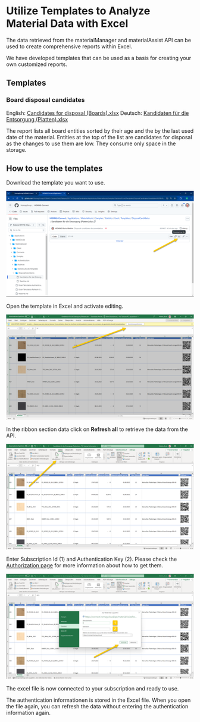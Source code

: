 ﻿# Utilize Templates to Analyze Material Data with Excel

The data retrieved from the materialManager and materialAssist API can be used to create comprehensive reports within Excel.  

We have developed templates that can be used as a basis for creating your own customized reports.

## Templates

### Board disposal candidates

English: [Candidates for disposal (Boards).xlsx](Kandidaten%20für%20die%20Entsorgung%20(Platten).xlsx)
Deutsch: [Kandidaten für die Entsorgung (Platten).xlsx](Kandidaten%20für%20die%20Entsorgung%20(Platten).xlsx)

The report lists all board entities sorted by their age and the by the last used date of the material. Entities at the top of the list are candidates for disposal as the changes to use them are low. They consume only space in the storage.

## How to use the templates

Download the template you want to use.

![alt text](Excel-Templates-Download-de.png)

Open the template in Excel and activate editing.

![alt text](Excel-Templates-Activate-de.png)

In the ribbon section data click on <strong>Refresh all</strong> to retrieve the data from the API.

![alt text](Excel-Templates-Refresh-de.png)

Enter Subscription Id (1) and Authentication Key (2). Please check the [Authorization page](../../../Authentication/Readme.md) for more information about how to get them.

![alt text](Excel-Templates-Authentication-de.png)

The excel file is now connected to your subscription and ready to use. 

The authentication informationen is stored in the Excel file. When you open the file again, you can refresh the data without entering the authentication information again.

